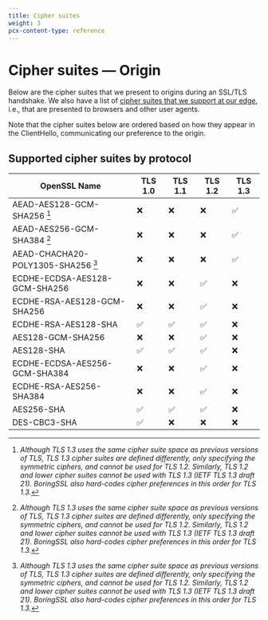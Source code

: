 ```yaml
---
title: Cipher suites
weight: 3
pcx-content-type: reference
---
```


# Cipher suites — Origin

Below are the cipher suites that we present to origins during an SSL/TLS handshake. We also have a list of [cipher suites that we support at our edge](/ssl-tls/cipher-suites/), i.e., that are presented to browsers and other user agents.

Note that the cipher suites below are ordered based on how they appear in the ClientHello, communicating our preference to the origin.

## Supported cipher suites by protocol

| OpenSSL Name                       | TLS 1.0 | TLS 1.1 | TLS 1.2 | TLS 1.3 |
| ---------------------------------- | ------- | ------- | ------- | ------- |
| AEAD-AES128-GCM-SHA256 [^1]        | ❌      | ❌      | ❌      | ✅      |
| AEAD-AES256-GCM-SHA384 [^1]        | ❌      | ❌      | ❌      | ✅      |
| AEAD-CHACHA20-POLY1305-SHA256 [^1] | ❌      | ❌      | ❌      | ✅      |
| ECDHE-ECDSA-AES128-GCM-SHA256      | ❌      | ❌      | ✅      | ❌      |
| ECDHE-RSA-AES128-GCM-SHA256        | ❌      | ❌      | ✅      | ❌      |
| ECDHE-RSA-AES128-SHA               | ✅      | ✅      | ✅      | ❌      |
| AES128-GCM-SHA256                  | ❌      | ❌      | ✅      | ❌      |
| AES128-SHA                         | ✅      | ✅      | ✅      | ❌      |
| ECDHE-ECDSA-AES256-GCM-SHA384      | ❌      | ❌      | ✅      | ❌      |
| ECDHE-RSA-AES256-SHA384            | ❌      | ❌      | ✅      | ❌      |
| AES256-SHA                         | ✅      | ✅      | ✅      | ❌      |
| DES-CBC3-SHA                       | ✅      | ❌      | ❌      | ❌      |

[^1]: _Although TLS 1.3 uses the same cipher suite space as previous versions of TLS, TLS 1.3 cipher suites are defined differently, only specifying the symmetric ciphers, and cannot be used for TLS 1.2. Similarly, TLS 1.2 and lower cipher suites cannot be used with TLS 1.3 (IETF TLS 1.3 draft 21). BoringSSL also hard-codes cipher preferences in this order for TLS 1.3._

